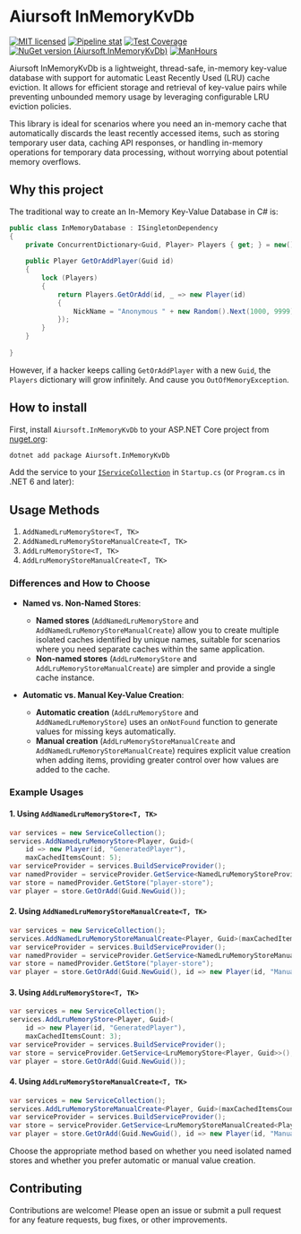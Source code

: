 # Aiursoft InMemoryKvDb

[![MIT licensed](https://img.shields.io/badge/license-MIT-blue.svg)](https://gitlab.aiursoft.cn/aiursoft/inmemorykvdb/-/blob/master/LICENSE)
[![Pipeline stat](https://gitlab.aiursoft.cn/aiursoft/inmemorykvdb/badges/master/pipeline.svg)](https://gitlab.aiursoft.cn/aiursoft/inmemorykvdb/-/pipelines)
[![Test Coverage](https://gitlab.aiursoft.cn/aiursoft/inmemorykvdb/badges/master/coverage.svg)](https://gitlab.aiursoft.cn/aiursoft/inmemorykvdb/-/pipelines)
[![NuGet version (Aiursoft.InMemoryKvDb)](https://img.shields.io/nuget/v/Aiursoft.inmemorykvdb.svg)](https://www.nuget.org/packages/Aiursoft.inmemorykvdb/)
[![ManHours](https://manhours.aiursoft.cn/r/gitlab.aiursoft.cn/aiursoft/inmemorykvdb.svg)](https://gitlab.aiursoft.cn/aiursoft/inmemorykvdb/-/commits/master?ref_type=heads)

Aiursoft InMemoryKvDb is a lightweight, thread-safe, in-memory key-value database with support for automatic Least Recently Used (LRU) cache eviction. It allows for efficient storage and retrieval of key-value pairs while preventing unbounded memory usage by leveraging configurable LRU eviction policies.

This library is ideal for scenarios where you need an in-memory cache that automatically discards the least recently accessed items, such as storing temporary user data, caching API responses, or handling in-memory operations for temporary data processing, without worrying about potential memory overflows.

## Why this project

The traditional way to create an In-Memory Key-Value Database in C# is:

```csharp
public class InMemoryDatabase : ISingletonDependency
{
    private ConcurrentDictionary<Guid, Player> Players { get; } = new();
    
    public Player GetOrAddPlayer(Guid id)
    {
        lock (Players)
        {
            return Players.GetOrAdd(id, _ => new Player(id)
            {
                NickName = "Anonymous " + new Random().Next(1000, 9999)
            });
        }
    }
    
}
```

However, if a hacker keeps calling `GetOrAddPlayer` with a new `Guid`, the `Players` dictionary will grow infinitely. And cause you `OutOfMemoryException`.

## How to install

First, install `Aiursoft.InMemoryKvDb` to your ASP.NET Core project from [nuget.org](https://www.nuget.org/packages/Aiursoft.inmemorykvdb/):

```bash
dotnet add package Aiursoft.InMemoryKvDb
```

Add the service to your [`IServiceCollection`](https://learn.microsoft.com/en-us/dotnet/api/microsoft.extensions.dependencyinjection.iservicecollection) in `Startup.cs` (or `Program.cs` in .NET 6 and later):

## Usage Methods

1. `AddNamedLruMemoryStore<T, TK>`
2. `AddNamedLruMemoryStoreManualCreate<T, TK>`
3. `AddLruMemoryStore<T, TK>`
4. `AddLruMemoryStoreManualCreate<T, TK>`

### Differences and How to Choose

- **Named vs. Non-Named Stores**:
    - **Named stores** (`AddNamedLruMemoryStore` and `AddNamedLruMemoryStoreManualCreate`) allow you to create multiple isolated caches identified by unique names, suitable for scenarios where you need separate caches within the same application.
    - **Non-named stores** (`AddLruMemoryStore` and `AddLruMemoryStoreManualCreate`) are simpler and provide a single cache instance.

- **Automatic vs. Manual Key-Value Creation**:
    - **Automatic creation** (`AddLruMemoryStore` and `AddNamedLruMemoryStore`) uses an `onNotFound` function to generate values for missing keys automatically.
    - **Manual creation** (`AddLruMemoryStoreManualCreate` and `AddNamedLruMemoryStoreManualCreate`) requires explicit value creation when adding items, providing greater control over how values are added to the cache.

### Example Usages

#### 1. Using `AddNamedLruMemoryStore<T, TK>`

```csharp
var services = new ServiceCollection();
services.AddNamedLruMemoryStore<Player, Guid>(
    id => new Player(id, "GeneratedPlayer"),
    maxCachedItemsCount: 5);
var serviceProvider = services.BuildServiceProvider();
var namedProvider = serviceProvider.GetService<NamedLruMemoryStoreProvider<Player, Guid>>();
var store = namedProvider.GetStore("player-store");
var player = store.GetOrAdd(Guid.NewGuid());
```

#### 2. Using `AddNamedLruMemoryStoreManualCreate<T, TK>`

```csharp
var services = new ServiceCollection();
services.AddNamedLruMemoryStoreManualCreate<Player, Guid>(maxCachedItemsCount: 5);
var serviceProvider = services.BuildServiceProvider();
var namedProvider = serviceProvider.GetService<NamedLruMemoryStoreManualCreatedProvider<Player, Guid>>();
var store = namedProvider.GetStore("player-store");
var player = store.GetOrAdd(Guid.NewGuid(), id => new Player(id, "ManualPlayer"));
```

#### 3. Using `AddLruMemoryStore<T, TK>`

```csharp
var services = new ServiceCollection();
services.AddLruMemoryStore<Player, Guid>(
    id => new Player(id, "GeneratedPlayer"),
    maxCachedItemsCount: 3);
var serviceProvider = services.BuildServiceProvider();
var store = serviceProvider.GetService<LruMemoryStore<Player, Guid>>();
var player = store.GetOrAdd(Guid.NewGuid());
```

#### 4. Using `AddLruMemoryStoreManualCreate<T, TK>`

```csharp
var services = new ServiceCollection();
services.AddLruMemoryStoreManualCreate<Player, Guid>(maxCachedItemsCount: 3);
var serviceProvider = services.BuildServiceProvider();
var store = serviceProvider.GetService<LruMemoryStoreManualCreated<Player, Guid>>();
var player = store.GetOrAdd(Guid.NewGuid(), id => new Player(id, "ManualPlayer"));
```

Choose the appropriate method based on whether you need isolated named stores and whether you prefer automatic or manual value creation.

## Contributing

Contributions are welcome! Please open an issue or submit a pull request for any feature requests, bug fixes, or other improvements.
